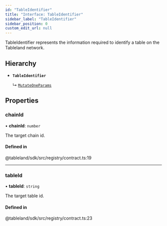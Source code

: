 ```yaml
---
id: "TableIdentifier"
title: "Interface: TableIdentifier"
sidebar_label: "TableIdentifier"
sidebar_position: 0
custom_edit_url: null
---
```


TableIdentifier represents the information required to identify a table on the Tableland network.

## Hierarchy

- **`TableIdentifier`**

  ↳ [`MutateOneParams`](MutateOneParams.md)

## Properties

### chainId

• **chainId**: `number`

The target chain id.

#### Defined in

@tableland/sdk/src/registry/contract.ts:19

___

### tableId

• **tableId**: `string`

The target table id.

#### Defined in

@tableland/sdk/src/registry/contract.ts:23
